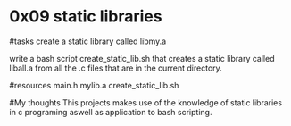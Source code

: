 # 0x09 static libraries

#tasks
create a static library called libmy.a

write a bash script create_static_lib.sh that creates a static library called liball.a from all the .c files that are in the current directory.

#resources 
main.h
mylib.a
create_static_lib.sh

#My thoughts
This projects makes use of the knowledge of static libraries in c programing aswell as application to bash scripting.
